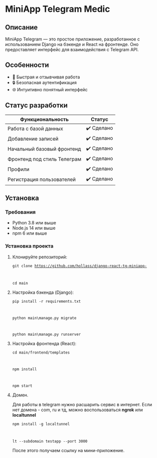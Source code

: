 # MiniApp Telegram Medic
## Описание
MiniApp Telegram — это простое приложение, разработанное с использованием Django на бэкенде и React на фронтенде. Оно предоставляет интерфейс для взаимодействия с Telegram API.
## Особенности
- 🚀 Быстрая и отзывчивая работа
- 🔒 Безопасная аутентификация
- 🌐 Интуитивно понятный интерфейс

## Статус разработки
| Функциональность            | Статус        |
|-----------------------------|---------------|
| Работа с базой данных       | ✔️ Сделано    |
| Добавление записей          | ✔️ Сделано    |
| Начальный базовый фронтенд  | ✔️ Сделано    |
| Фронтенд под стиль Телеграм | ✔️ Сделано    |
| Профили                     | ✔️ Сделано    |
| Регистрация пользователей   | ✔️ Сделано | 


## Установка
### Требования
- Python 3.8 или выше
- Node.js 14 или выше
- npm 6 или выше
### Установка проекта
1. Клонируйте репозиторий:
   
   <code>git clone https://github.com/hollass/django-react-tg-miniapp-
   
   cd main</code>
   
2. Настройка бэкенда (Django):
   
   <code>pip install -r requirements.txt
   
   python main\manage.py migrate

   python main\manage.py runserver</code>

3. Настройка фронтенда (React):

     <code>cd main/frontend/templates
     
   npm install
      
   npm start</code>

4. Домен.

   Для работы в telegram нужно расшарить сервис в интернет. Если нет домена - com, ru и тд, можно воспользоваться <b>ngrok</b> или <b>localtunnel</b>

   <code>npm install -g localtunnel
   
   lt --subdomain testapp --port 3000</code>

   После этого получаем ссылку на мини-приложение.
   
